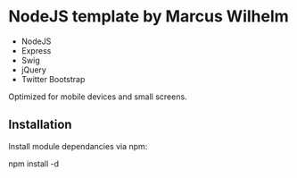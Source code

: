 # NodeJS template by Marcus Wilhelm

  * NodeJS 
  * Express 
  * Swig 
  * jQuery 
  * Twitter Bootstrap

Optimized for mobile devices and small screens.

## Installation

Install module dependancies via npm:

  npm install -d

